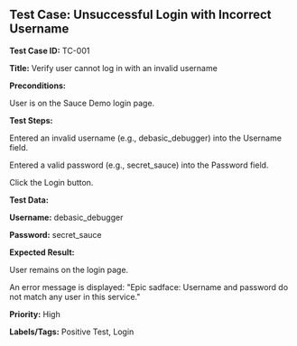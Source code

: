 ## Test Case: Unsuccessful Login with Incorrect Username
**Test Case ID:** TC-001

**Title:** Verify user cannot log in with an invalid username

**Preconditions:**

User is on the Sauce Demo login page.

**Test Steps:**

Entered an invalid username (e.g., debasic_debugger) into the Username field.

Entered a valid password (e.g., secret_sauce) into the Password field.

Click the Login button.

**Test Data:**

**Username:** debasic_debugger

**Password:** secret_sauce

**Expected Result:**

User remains on the login page.

An error message is displayed: "Epic sadface: Username and password do not match any user in this service."

**Priority:**
High

**Labels/Tags:**
Positive Test, Login
